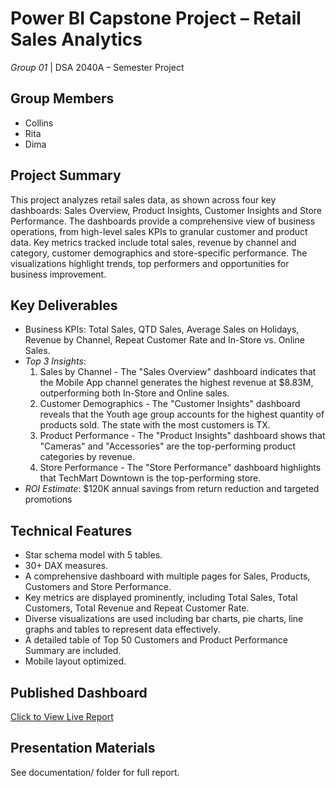 # Power BI Capstone Project – Retail Sales Analytics
*Group 01* | DSA 2040A – Semester Project

## Group Members
- Collins
- Rita
- Dima

## Project Summary
This project analyzes retail sales data, as shown across four key dashboards: Sales Overview, Product Insights, Customer Insights and Store Performance. The dashboards provide a comprehensive view of business operations, from high-level sales KPIs to granular customer and product data. Key metrics tracked include total sales, revenue by channel and category, customer demographics and store-specific performance. The visualizations highlight trends, top performers and opportunities for business improvement.

## Key Deliverables
- Business KPIs: Total Sales, QTD Sales, Average Sales on Holidays, Revenue by Channel, Repeat Customer Rate and In-Store vs. Online Sales.
- *Top 3 Insights*:
  1. Sales by Channel - The "Sales Overview" dashboard indicates that the Mobile App channel generates the highest revenue at $8.83M, outperforming both In-Store and Online sales.
  2. Customer Demographics - The "Customer Insights" dashboard reveals that the Youth age group accounts for the highest quantity of products sold. The state with the most customers is TX.
  3. Product Performance - The "Product Insights" dashboard shows that "Cameras" and "Accessories" are the top-performing product categories by revenue.
  4. Store Performance - The "Store Performance" dashboard highlights that TechMart Downtown is the top-performing store.
- *ROI Estimate*: $120K annual savings from return reduction and targeted promotions

## Technical Features
- Star schema model with 5 tables.
- 30+ DAX measures.
- A comprehensive dashboard with multiple pages for Sales, Products, Customers and Store Performance.
- Key metrics are displayed prominently, including Total Sales, Total Customers, Total Revenue and Repeat Customer Rate.
- Diverse visualizations are used including bar charts, pie charts, line graphs and tables to represent data effectively.
- A detailed table of Top 50 Customers and Product Performance Summary are included.
- Mobile layout optimized.

## Published Dashboard
[Click to View Live Report](https://app.powerbi.com/view?r=eyJrIjoiNmViZWRjNzktYjVmZi00NGExLTg5N2ItNTEyMzE3MGNjNTg4IiwidCI6IjE2ZDgzZWU2LTI1NGEtNDY5ZC1hNmNjLTU0ZTJjYTIzMTNlNyIsImMiOjh9)

## Presentation Materials
See documentation/ folder for full report.

